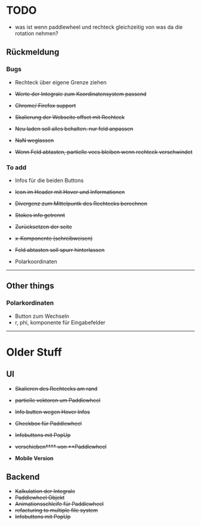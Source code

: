 # TODO

- was ist wenn paddlewheel und rechteck gleichzeitig von was da die rotation nehmen?

## Rückmeldung

### Bugs

- Rechteck über eigene Grenze ziehen
  
- ~~Werte der Integrale zum Koordinatensystem passend~~
- ~~Chrome/ Firefox support~~
- ~~Skalierung der Webseite offset mit Rechteck~~
- ~~Neu laden soll alles behalten. nur feld anpassen~~
- ~~NaN weglassen~~
- ~~Wenn Feld abtasten, partielle vecs bleiben wenn rechteck verschwindet~~
 

### To add

-  Infos für die beiden Buttons
  
-  ~~Icon im Header mit Hover und Informationen~~
-  ~~Divergenz zum Mittelpuntk des Rechtecks berechnen~~
-  ~~Stokes info getrennt~~
- ~~Zurücksetzen der seite~~
- ~~x-Komponente (schreibweisen)~~
- ~~Feld abtasten soll spurr hinterlassen~~
- Polarkoordinaten

<hr>

## Other things
### Polarkordinaten
- Button zum Wechseln 
- r, phi, komponente für Eingabefelder
<hr>

# Older Stuff

## UI

- ~~Skalieren des Rechtecks am rand~~
- ~~partielle vektoren um Paddlewheel~~
- ~~Info butten wegen Hover Infos~~
- ~~Checkbox für Paddlewheel~~
- ~~Infobuttons mit PopUp~~
- ~~verschieben**** von **Paddlewheel~~

- **Mobile Version**

## Backend
- ~~Kalkulation der Integrale~~
- ~~Paddlewheel Objekt~~
- ~~Animationsschleife für Paddlewheel~~
- ~~refacturing to multiple file system~~
- ~~Infobuttons mit PopUp~~




